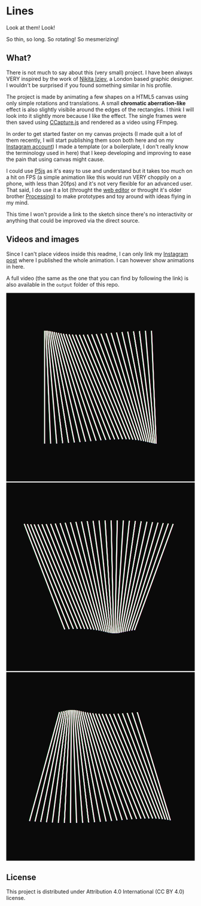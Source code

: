 # Lines

Look at them! Look!

So thin, so long. So rotating! So mesmerizing!

## What?

There is not much to say about this (very small) project. I have been always VERY inspired by the work of [Nikita Iziev](https://nikitaiziev.com/), a London based graphic designer. I wouldn't be surprised if you found something similar in his profile.

The project is made by animating a few shapes on a HTML5 canvas using only simple rotations and translations. A small **chromatic aberration-like** effect is also slightly visibile around the edges of the rectangles. I think I will look into it slightly more because I like the effect. The single frames were then saved using [CCapture.js](https://github.com/spite/ccapture.js/) and rendered as a video using FFmpeg.

In order to get started faster on my canvas projects (I made quit a lot of them recently, I will start publishing them soon both here and on my [Instagram account](https://www.instagram.com/lorossi97)) I made a template (or a boilerplate, I don't really know the terminology used in here) that I keep developing and improving to ease the pain that using canvas might cause.

I could use [P5js](https://p5js.org/) as it's easy to use and understand but it takes too much on a hit on FPS (a simple animation like this would run VERY choppily on a phone, with less than 20fps) and it's not very flexible for an advanced user. That said, I do use it a lot (throught the [web editor](https://editor.p5js.org/) or throught it's older brother [Processing](https://processing.org/)) to make prototypes and toy around with ideas flying in my mind.

This time I won't provide a link to the sketch since there's no interactivity or anything that could be improved via the direct source.

## Videos and images

Since I can't place videos inside this readme, I can only link my [Instagram post](https://www.instagram.com/p/COARvNIs9mh/) where I published the whole animation. I can however show animations in here.

A full video (the same as the one that you can find by following the link) is also available in the `output` folder of this repo.

![frame-000001](output/frame-000001.png)
![frame-000173](output/frame-000173.png)
![frame-000465](output/frame-000465.png)

## License

This project is distributed under Attribution 4.0 International (CC BY 4.0) license.
